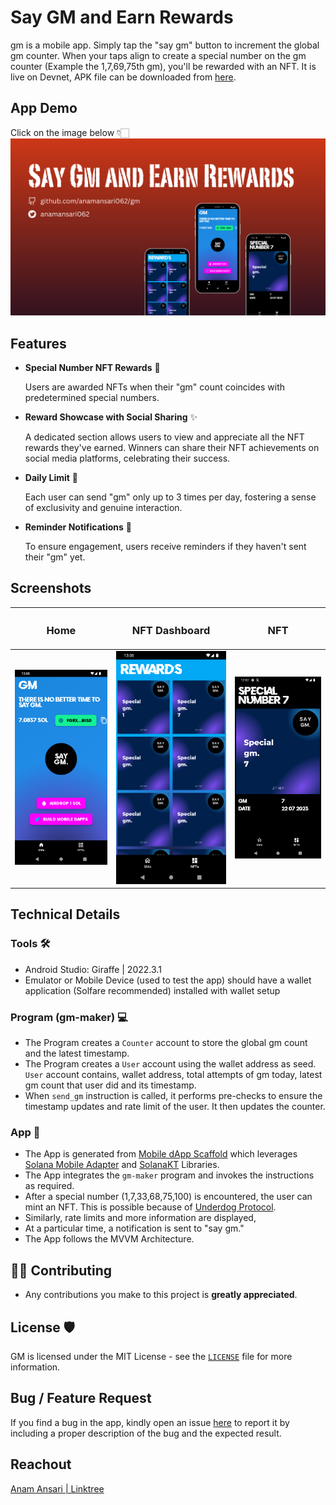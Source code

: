 # Say GM and Earn Rewards
gm is a mobile app. 
Simply tap the "say gm" button to increment the global gm counter. When your taps align to create a special number on the gm counter (Example the 1,7,69,75th gm), you'll be rewarded with an NFT. It is live on Devnet, APK file can be downloaded from [here](https://drive.google.com/drive/folders/1_tdvZucRClpxs0dzVBDruOxqub2RaTPc?usp=sharing).

## App Demo
Click on the image below 👇🏻
[![Demo Video](/images/gm_demo_thumbnail.png)](https://www.youtube.com/watch?v=3tIPIRfJiek)

## Features
- **Special Number NFT Rewards** 🎁
    
    Users are awarded NFTs when their "gm" count coincides with predetermined special numbers.
    
- **Reward Showcase with Social Sharing** ✨
    
    A dedicated section allows users to view and appreciate all the NFT rewards they've earned. Winners can share their NFT achievements on social media platforms, celebrating their success.
    
- **Daily Limit** 🚫
    
    Each user can send "gm" only up to 3 times per day, fostering a sense of exclusivity and genuine interaction.
    
- **Reminder Notifications** 🔔
    
    To ensure engagement, users receive reminders if they haven't sent their "gm" yet.
  
## Screenshots

<table>
  <thead>
    <tr>
      <th><h3>Home</h3></th>
      <th><h3>NFT Dashboard</h3></th>
      <th><h3>NFT</h3></th>
    </tr>
  </thead>
  <tbody>
  <tr>
    <td><img src="/images/home_ss.png" alt="Image 1" width="400"></td>
    <td><img src="/images/dashboard_ss.png" alt="Image 2" width="400"></td>
    <td><img src="/images/nft_ss.png" alt="Image 3" width="400"></td>
  </tr>
    </tbody>
</table>

## Technical Details 

### Tools 🛠️
- Android Studio: Giraffe | 2022.3.1
- Emulator or Mobile Device (used to test the app) should have a wallet application (Solfare recommended) installed with wallet setup

### Program (gm-maker) 💻
- The Program creates a `Counter` account to store the global gm count and the latest timestamp.
- The Program creates a `User` account using the wallet address as seed. `User` account contains, wallet address, total attempts of gm today, latest gm count that user did and its timestamp.
- When `send_gm` instruction is called, it performs pre-checks to ensure the timestamp updates and rate limit of the user. It then updates the counter.

### App 📲
- The App is generated from [Mobile dApp Scaffold]() which leverages [Solana Mobile Adapter]() and [SolanaKT]() Libraries. 
- The App integrates the `gm-maker` program and invokes the instructions as required.
- After a special number (1,7,33,68,75,100) is encountered, the user can mint an NFT. This is possible because of [Underdog Protocol](https://underdogprotocol.com/). 
- Similarly, rate limits and more information are displayed,
- At a particular time, a notification is sent to "say gm."
- The App follows the MVVM Architecture.

## 👨‍💻 Contributing

- Any contributions you make to this project is **greatly appreciated**.

## License 🛡️
GM is licensed under the MIT License - see the [`LICENSE`](LICENSE.txt) file for more information.

## Bug / Feature Request

If you find a bug in the app, kindly open an issue [here](https://github.com/anamansari062/gm/issues/new?assignees=&labels=bug&template=bug_report.md&title=%5BBug%5D%3A+) to report it by
including a proper description of the bug and the expected result.

## Reachout 
[Anam Ansari | Linktree](https://linktr.ee/anamansari062)
